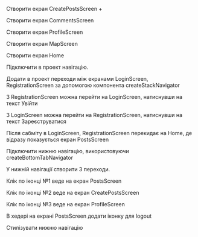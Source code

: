 Створити екран CreatePostsScreen +

Створити екран CommentsScreen

Створити екран ProfileScreen

Створити екран MapScreen

Створити екран Home

Підключити в проект навігацію.

Додати в проект переходи між екранами LoginScreen, RegistrationScreen за допомогою компонента createStackNavigator

З RegistrationScreen можна перейти на LoginScreen, натиснувши на текст Увійти

З LoginScreen можна перейти на RegistrationScreen, натиснувши на текст Зареєструватися

Після сабміту в LoginScreen, RegistrationScreen перекидає на Home, де відразу показується екран PostsScreen

Підключити нижню навігацію, використовуючи createBottomTabNavigator

У нижній навігації створити 3 переходи.

Клік по іконці №1 веде на екран PostsScreen

Клік по іконці №2 веде на екран CreatePostsScreen

Клік по іконці №3 веде на екран ProfileScreen

В хедері на екрані PostsScreen додати іконку для logout

Стилізувати нижню навігацію
